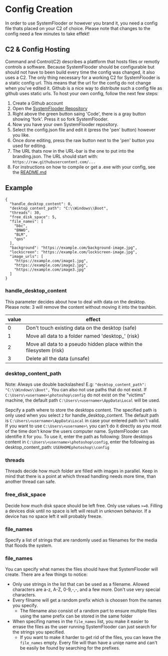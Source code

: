 # Config Creation
In order to use SystemFlooder or however you brand it, you need a config file thats placed on your C2 of choice. Please note that changes to the config need a few minutes to take effekt!

## C2 & Config Hosting
Command and Control(C2) describes a plattform that hosts files or remotly controls a software. Because SystemFlooder should be configurable but should not have to been build every time the config was changed,
it also uses a C2. The only thing necessary for a working C2 for SystemFlooder is a static config url. This means that the url for the config do not change when you've edited it.
Github is a nice way to distribute such a config file as github uses static urls. To host your own config, follow the next few steps:
1. Create a Github account
2. Open the [SystemFlooder Repository](https://github.com/vanishedbydefa/SystemFlooder)
3. Right above the green button saing 'Code', there is a gray button showing 'fork'. Press it so fork SystemFlooder.
4. Now you have your own SystemFlooder repository.
5. Select the config.json file and edit it (press the 'pen' button) however you like.
6. Once done editing, press the raw button next to the 'pen' button you used for editing.
7. The URL thats now in the URL-bar is the one to put into the branding.json. The URL should start with: `https://raw.githubusercontent.com/...`
8. For instructions on how to compile or get a .exe with your config, see the [README.md](https://github.com/vanishedbydefa/SystemFlooder/)

## Example
```
{
  "handle_desktop_content": 0,
  "desktop_content_path": "C:\\Windows\\Boot",
  "threads": 30,
  "free_disk_space": 5,
  "file_names": [
    "bbc",
    "BNWO",
    "BLM",
    "qos"
  ],
  "background": "https://example.com/background-image.jpg",
  "lockscreen": "https://example.com/lockscreen-image.jpg",
  "image_urls": [
    "https://example.com/image1.jpg",
    "https://example.com/image2.jpg",
    "https://example.com/image3.jpg"
  ]
}
```

### handle_desktop_content
This parameter decides about how to deal with data on the desktop. <br>
Please note: 3 will remove the content without moving it into the trashbin.

| value    | effect |
|----------|---------|
| 0        | Don't touch existing data on the desktop (safe) |
| 1        | Move all data to a folder named 'desktop_<random>' (risk) |
| 2        | Move all data to a pseudo hidden place within the filesystem (risk) |
| 3        | Delete all the data (unsafe) |

### desktop_content_path
Note: Always use double backslashes! E.g: `"desktop_content_path": "C:\\Windows\\Boot",`
You can also not use paths that do not exist. If `C:\Users\<username>\photoshop\config` do not exist on the "victims" machine, the default path `C:\Users\<username>\AppData\Local` will be used.

Sepcify a path where to store the desktops content. The specified path is only used when you select `2` for handle_desktop_content.
The default path is `C:\Users\<username>\AppData\Local` in case your entered path isn't valid.
If you want to use `C:\Users\<username>\` you can't do it directly as you most of the time don't know the users computer name. SystemFlooder can identifie it for you.
To use it, enter the path as following: Store desktops content in `C:\Users\<username>\photoshop\config`, enter the following as desktop_content_path: `USERHOMEphotoshop\\config`

### threads
Threads decide how much folder are filled with images in parallel.
Keep in mind that there is a point at which thread handling needs more time, than another thread can safe.

### free_disk_space
Decide how much disk space should be left free. Only use values `>=0`.
Filling a devices disk until no space is left will result in unknown behavior. If a device has no space left it will probably freeze.

### file_names
Specify a list of strings that are randomly used as filenames for the media that floods the system.

### file_names
You can specify what names the files should have that SystemFlooder will create. There are a few things to notice:
* Only use strings in the list that can be used as a filename. Allowed characters are a-z, A-Z, 0-9,-,-, and a few more. Don't use very special characters.
* Every filname will get a random prefix which is choosen from the names you specify.
  * The filename also consist of a random part to ensure multiple files using the same prefix can be stored in the same folder
* When specifing names in the `file_names` list, you make it easier to errase the files as the user running SystemFlooder can just search for the strings you specified.
  * If you want to make it harder to get rid of the files, you can leave the `file_names` empty. Every file will than have a uniqe name and can't be easily be found by searching for the prefixes. 
